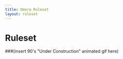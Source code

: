 ```yaml
---
title: Omera Ruleset
layout: ruleset
---
```

# Ruleset

###(insert 90's "Under Construction" animated gif here)

